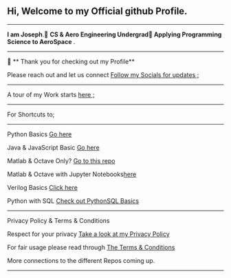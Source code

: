 ##  Hi, Welcome to my Official github Profile.
---
 **I am Joseph**.👀 **CS & Aero Engineering Undergrad👋 Applying Programming Science to AeroSpace** .

---
 🌱 ** Thank you for checking out my Profile**

 
   Please reach out and let us connect  <a href="https://github.com/josephkb87">Follow my Socials for updates ;</a> 

---
 A tour of  my  Work starts <a href="https://github.com/josephkb87">here ;</a> 
___ 
 For Shortcuts to; 
___
  Python Basics  <a href="https://github.com/josephkb87/PythonBasics">Go here</a> 

 Java & JavaScript Basic <a href="https://github.com/josephkb87/Java_JS_Basics_n_Projects">Go here</a> 

Matlab & Octave Only? <a href="https://github.com/josephkb87/Matlab_Octave">Go to this repo</a> 

Matlab & Octave with Jupyter Notebooks<a href="https://github.com/josephkb87/JuMatOct">here</a> 

 Verilog Basics <a href="https://github.com/josephkb87/VerilogBasics">Click here</a> 

 Python with SQL <a href="https://github.com/josephkb87/PySQLDB">Check out PythonSQL Basics</a> 
___
Privacy Policy & Terms & Conditions
 
 Respect for your privacy  <a href="https://www.privacypolicygenerator.info/">Take a look at my Privacy Policy</a> 

For fair usage please read through <a href="https://www.termsandconditionsgenerator.com/live.php?token=KlLRN36WWN5xtwgjex6GHzRi595mJs7U">The Terms & Conditions</a> 

 
 More connections to the different Repos coming up. 
___

  <!---
  josephkb87/josephkb87 is a ✨ special ✨ repository because its `README.md` (this file) appears on your GitHub profile.
  You can click the Preview link to take a look at your changes.